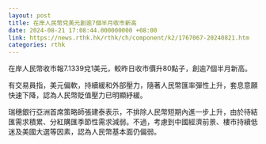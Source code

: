 ```yaml
---
layout: post
title: 在岸人民幣兌美元創逾7個半月收市新高
date: 2024-08-21 17:08:44.000000000 +08:00
link: https://news.rthk.hk/rthk/ch/component/k2/1767067-20240821.htm
categories: rthk
---
```


在岸人民幣收市報7.1339兌1美元，較昨日收市價升80點子，創逾7個半月新高。

有交易員指，美元偏軟，持續緩和外部壓力，隨著人民幣匯率彈性上升，套息意願快速下降，認為人民幣貶值壓力已明顯紓緩。

瑞穗銀行亞洲首席策略師張建泰表示，不排除人民幣短期內進一步上升，由於待結匯需求積累、分紅購匯季節性需求減弱。不過，考慮到中國經濟前景、樓市持續低迷及美國大選等因素，認為人民幣基本面仍偏弱。
